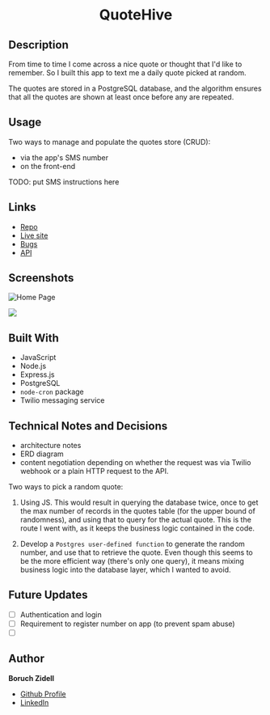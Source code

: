 <h1 align="center">QuoteHive</h1>

## Description

From time to time I come across a nice quote or thought that I'd like to remember. So I built this app to text me a daily quote picked at random.

The quotes are stored in a PostgreSQL database, and the algorithm ensures that all the quotes are shown at least once before any are repeated.

## Usage

Two ways to manage and populate the quotes store (CRUD):

- via the app's SMS number
- on the front-end

TODO: put SMS instructions here

## Links

- [Repo](https://github.com/boruchzidell/sms_quotes '<project-name> Repo')
- [Live site](<Homepage url> 'Live site')
- [Bugs](https://github.com/boruchzidell/sms_quotes/issues 'Issues Page')
- [API](<API Link> 'API')

## Screenshots

![Home Page](/screenshots/1.png 'Home Page')

![](/screenshots/2.png)

## Built With

- JavaScript
- Node.js
- Express.js
- PostgreSQL
- <code>node-cron</code> package
- Twilio messaging service

## Technical Notes and Decisions

- architecture notes
- ERD diagram
- content negotiation depending on whether the request was via Twilio webhook or a plain HTTP request to the API.

Two ways to pick a random quote:

1. Using JS. This would result in querying the database twice, once to get the max number of records in the quotes table (for the upper bound of randomness), and using that to query for the actual quote. This is the route I went with, as it keeps the business logic contained in the code.

2. Develop a `Postgres user-defined function` to generate the random number, and use that to retrieve the quote. Even though this seems to be the more efficient way (there's only one query), it means mixing business logic into the database layer, which I wanted to avoid.

## Future Updates

- [ ] Authentication and login
- [ ] Requirement to register number on app (to prevent spam abuse)
- [ ] &nbsp;

## Author

**Boruch Zidell**

- [Github Profile](https://github.com/boruchzidell 'Boruch Zidell Github')
- [LinkedIn](https://www.linkedin.com/in/boruchzidell 'Boruch Zidell LinkedIn')
